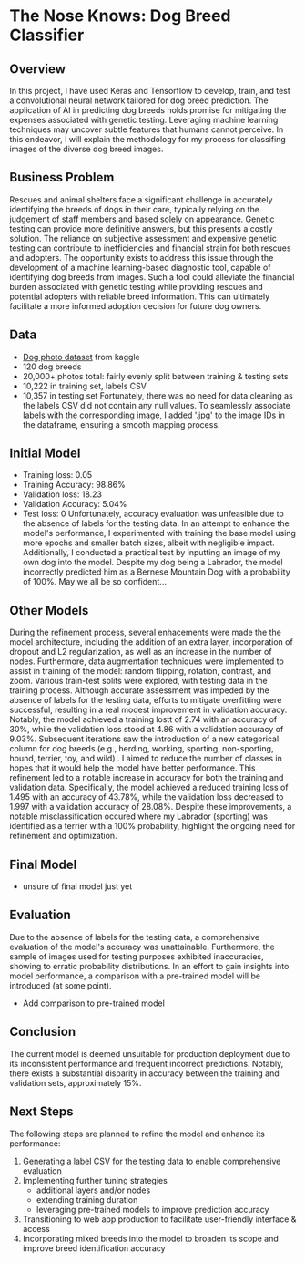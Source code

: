 # The Nose Knows: Dog Breed Classifier
## Overview
In this project, I have used Keras and Tensorflow to develop, train, and test a convolutional neural network tailored for dog breed prediction. The application of AI in predicting dog breeds holds promise for mitigating the expenses associated with genetic testing. Leveraging machine learning techniques may uncover subtle features that humans cannot perceive. In this endeavor, I will explain the methodology for my process for classifing images of the diverse dog breed images.
## Business Problem
Rescues and animal shelters face a significant challenge in accurately identifying the breeds of dogs in their care, typically relying on the judgement of staff members and based solely on appearance. Genetic testing can provide more definitive answers, but this presents a costly solution. The reliance on subjective assessment and expensive genetic testing can contribute to inefficiencies and financial strain for both rescues and adopters. The opportunity exists to address this issue through the development of a machine learning-based diagnostic tool, capable of identifying dog breeds from images. Such a tool could alleviate the financial burden associated with genetic testing while providing rescues and potential adopters with reliable breed information. This can ultimately facilitate a more informed adoption decision for future dog owners.
## Data
- [Dog photo dataset](https://www.kaggle.com/competitions/dog-breed-identification/data) from kaggle
- 120 dog breeds
- 20,000+ photos total: fairly evenly split between training & testing sets
- 10,222 in training set, labels CSV
- 10,357 in testing set
Fortunately, there was no need for data cleaning as the labels CSV did not contain any null values. To seamlessly associate labels with the corresponding image, I added '.jpg' to the image IDs in the dataframe, ensuring a smooth mapping process. 
## Initial Model
- Training loss: 0.05
- Training Accuracy: 98.86%
- Validation loss: 18.23
- Validation Accuracy: 5.04%
- Test loss: 0
Unfortunately, accuracy evaluation was unfeasible due to the absence of labels for the testing data. In an attempt to enhance the model's performance, I experimented with training the base model using more epochs and smaller batch sizes, albeit with negligible impact. Additionally, I conducted a practical test by inputting an image of my own dog into the model. Despite my dog being a Labrador, the model incorrectly predicted him as a Bernese Mountain Dog with a probability of 100%. May we all be so confident...
## Other Models
During the refinement process, several enhacements were made the the model architecture, including the addition of an extra layer, incorporation of dropout and L2 regularization, as well as an increase in the number of nodes. Furthermore, data augmentation techniques were implemented to assist in training of the model: random flipping, rotation, contrast, and zoom. Various train-test splits were explored, with testing data in the training process.
Although accurate assessment was impeded by the absence of labels for the testing data, efforts to mitigate overfitting were successful, resulting in a real modest improvement in validation accuracy. Notably, the model achieved a training lostt of 2.74 with an accuracy of 30%, while the validation loss stood at 4.86 with a validation accuracy of 9.03%.
Subsequent iterations saw the introduction of a new categorical column for dog breeds (e.g., herding, working, sporting, non-sporting, hound, terrier, toy, and wild) . I aimed to reduce the number of classes in hopes that it would help the model have better performance. This refinement led to a notable increase in accuracy for both the training and validation data. Specifically, the model achieved a reduced training loss of 1.495 with an accuracy of 43.78%, while the validation loss decreased to 1.997 with a validation accuracy of 28.08%.
Despite these improvements, a notable misclassification occured where my Labrador (sporting) was identified as a terrier with a 100% probability, highlight the ongoing need for refinement and optimization.
## Final Model
- unsure of final model just yet
## Evaluation
Due to the absence of labels for the testing data, a comprehensive evaluation of the model's accuracy was unattainable. Furthermore, the sample of images used for testing purposes exhibited inaccuracies, showing to erratic probability distributions. In an effort to gain insights into model performance, a comparison with a pre-trained model will be introduced (at some point).
- Add comparison to pre-trained model
## Conclusion
The current model is deemed unsuitable for production deployment due to its inconsistent performance and frequent incorrect predictions. Notably, there exists a substantial disparity in accuracy between the training and validation sets, approximately 15%.
## Next Steps
The following steps are planned to refine the model and enhance its performance:
1. Generating a label CSV for the testing data to enable comprehensive evaluation
2. Implementing further tuning strategies
   - additional layers and/or nodes
   - extending training duration
   - leveraging pre-trained models to improve prediction accuracy
3. Transitioning to web app production to facilitate user-friendly interface & access
4. Incorporating mixed breeds into the model to broaden its scope and improve breed identification accuracy
